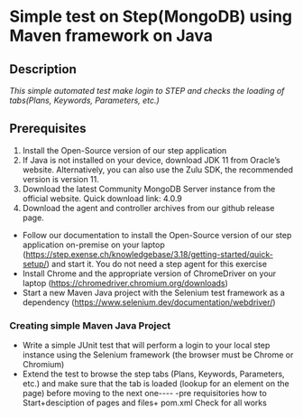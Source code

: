 # Simple test on Step(MongoDB) using Maven framework on Java
## Description

*This simple automated test make login to STEP and сhecks the loading of tabs(Plans, Keywords, Parameters, etc.)*


## **Prerequisites**
1. Install the Open-Source version of our step application
2. If Java is not installed on your device, download JDK 11 from Oracle’s website. Alternatively, you can also use the Zulu SDK, the recommended version is version 11.
3. Download the latest Community MongoDB Server instance from the official website. Quick download link: 4.0.9
4. Download the agent and controller archives from our github release page. 

-  Follow our documentation to install the Open-Source version of our step application on-premise on your laptop (https://step.exense.ch/knowledgebase/3.18/getting-started/quick-setup/) and start it. You do not need a step agent for this exercise
-  Install Chrome and the appropriate version of ChromeDriver on your laptop (https://chromedriver.chromium.org/downloads)
-   Start a new Maven Java project with the Selenium test framework as a dependency (https://www.selenium.dev/documentation/webdriver/)
### Creating simple Maven Java Project
-   Write a simple JUnit test that will perform a login to your local step instance using the Selenium framework (the browser must be Chrome or Chromium)
-   Extend the test to browse the step tabs (Plans, Keywords, Parameters, etc.) and make sure that the tab is loaded (lookup for an element on the page) before moving to the next one----
-pre requisitories
how to Start+desciption of pages and files+ pom.xml
Check for all works